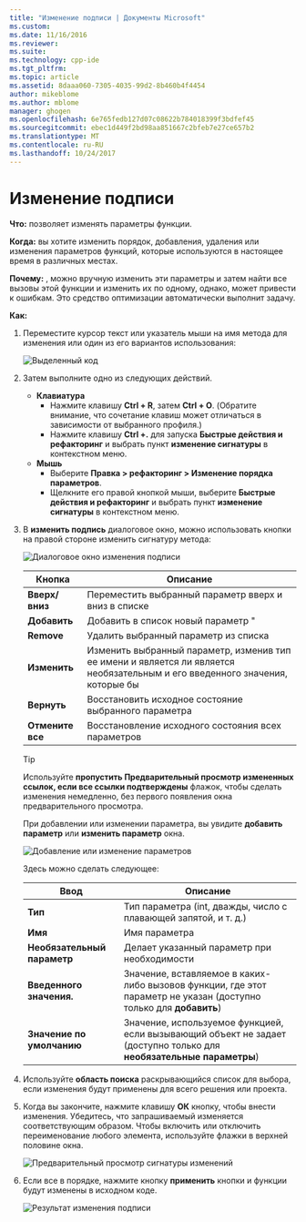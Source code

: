 ```yaml
---
title: "Изменение подписи | Документы Microsoft"
ms.custom: 
ms.date: 11/16/2016
ms.reviewer: 
ms.suite: 
ms.technology: cpp-ide
ms.tgt_pltfrm: 
ms.topic: article
ms.assetid: 8daaa060-7305-4035-99d2-8b460b4f4454
author: mikeblome
ms.author: mblome
manager: ghogen
ms.openlocfilehash: 6e765fedb127d07c08622b784018399f3bdfef45
ms.sourcegitcommit: ebec1d449f2bd98aa851667c2bfeb7e27ce657b2
ms.translationtype: MT
ms.contentlocale: ru-RU
ms.lasthandoff: 10/24/2017
---
```

# <a name="change-signature"></a>Изменение подписи
**Что:** позволяет изменять параметры функции.

**Когда:** вы хотите изменить порядок, добавления, удаления или изменения параметров функций, которые используются в настоящее время в различных местах.  

**Почему:** , можно вручную изменить эти параметры и затем найти все вызовы этой функции и изменить их по одному, однако, может привести к ошибкам.  Это средство оптимизации автоматически выполнит задачу.

**Как:**

1. Переместите курсор текст или указатель мыши на имя метода для изменения или один из его вариантов использования:

   ![Выделенный код](images/changesignature_highlight.png)

1. Затем выполните одно из следующих действий.
   * **Клавиатура**
     * Нажмите клавишу **Ctrl + R**, затем **Ctrl + O**.  (Обратите внимание, что сочетание клавиш может отличаться в зависимости от выбранного профиля.)
     * Нажмите клавишу **Ctrl +.** для запуска **Быстрые действия и рефакторинг** и выбрать пункт **изменение сигнатуры** в контекстном меню.
   * **Мышь**
     * Выберите **Правка > рефакторинг > Изменение порядка параметров**.
     * Щелкните его правой кнопкой мыши, выберите **Быстрые действия и рефакторинг** и выбрать пункт **изменение сигнатуры** в контекстном меню.

1. В **изменить подпись** диалоговое окно, можно использовать кнопки на правой стороне изменить сигнатуру метода:

   ![Диалоговое окно изменения подписи](images/changesignature_dialog.png)

   | Кнопка | Описание
   | ------ | ---
   | **Вверх/вниз**    | Переместить выбранный параметр вверх и вниз в списке
   | **Добавить**        | Добавить в список новый параметр "
   | **Remove**     | Удалить выбранный параметр из списка
   | **Изменить**     | Изменить выбранный параметр, изменив тип ее имени и является ли является необязательным и его введенного значения, которые бы
   | **Вернуть**     | Восстановить исходное состояние выбранного параметра
   | **Отмените все** | Восстановление исходного состояния всех параметров

   > [!TIP]
   > Используйте **пропустить Предварительный просмотр измененных ссылок, если все ссылки подтверждены** флажок, чтобы сделать изменения немедленно, без первого появления окна предварительного просмотра.

   При добавлении или изменении параметра, вы увидите **добавить параметр** или **изменить параметр** окна.

   ![Добавление или изменение параметров](images/changesignature_addmodify.png)

   Здесь можно сделать следующее:

   | Ввод | Описание
   | ----- | ---
   | **Тип**               | Тип параметра (int, дважды, число с плавающей запятой, и т. д.)
   | **Имя**               | Имя параметра
   | **Необязательный параметр** | Делает указанный параметр при необходимости
   | **Введенного значения.**     | Значение, вставляемое в каких-либо вызовов функции, где этот параметр не указан (доступно только для **добавить**)
   | **Значение по умолчанию**      | Значение, используемое функцией, если вызывающий объект не задает (доступно только для **необязательные параметры**)

1. Используйте **область поиска** раскрывающийся список для выбора, если изменения будут применены для всего решения или проекта.

1. Когда вы закончите, нажмите клавишу **ОК** кнопку, чтобы внести изменения.  Убедитесь, что запрашиваемый изменяется соответствующим образом.  Чтобы включить или отключить переименование любого элемента, используйте флажки в верхней половине окна.

   ![Предварительный просмотр сигнатуры изменений](images/changesignature_preview.png)

1. Если все в порядке, нажмите кнопку **применить** кнопки и функции будут изменены в исходном коде.

   ![Результат изменения подписи](images/changesignature_result.png)